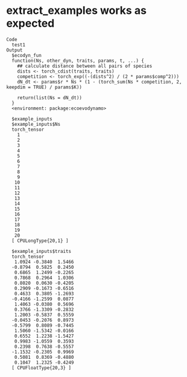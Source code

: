 # extract_examples works as expected

    Code
      test1
    Output
      $ecodyn_fun
      function(Ns, other_dyn, traits, params, t, ...) {
        ## calculate distance between all pairs of species
        dists <- torch_cdist(traits, traits)
        competition <- torch_exp((-(dists^2) / (2 * params$comp^2)))
        dN_dt <- params$r * Ns * (1 - (torch_sum(Ns * competition, 2, keepdim = TRUE) / params$K))
      
        return(list(Ns = dN_dt))
      }
      <environment: package:ecoevodynamo>
      
      $example_inputs
      $example_inputs$Ns
      torch_tensor
        1
        2
        3
        4
        5
        6
        7
        8
        9
       10
       11
       12
       13
       14
       15
       16
       17
       18
       19
       20
      [ CPULongType{20,1} ]
      
      $example_inputs$traits
      torch_tensor
       1.0924 -0.3840  1.5466
      -0.8794  0.5825  0.2450
       0.6865  1.2499 -0.2265
       0.7868  0.2964  1.0306
       0.8020  0.0630 -0.4205
       0.2909 -0.1673 -0.6516
       0.4633  0.3805 -1.2693
      -0.4166 -1.2599  0.0877
       1.4063 -0.0380  0.5696
       0.3766 -1.3309 -0.2832
       1.2003 -0.5837  0.5559
      -0.0453 -0.2076  0.8973
      -0.5799  0.8089 -0.7445
       1.5060 -1.5342 -0.0166
       0.6552  1.2238 -1.5427
       0.9983 -1.0559  0.3593
       0.2398  0.7638 -0.5557
      -1.1532 -0.2305  0.9969
       0.5081  0.8369 -0.4880
       0.1047  1.2325 -0.4249
      [ CPUFloatType{20,3} ]
      
      

